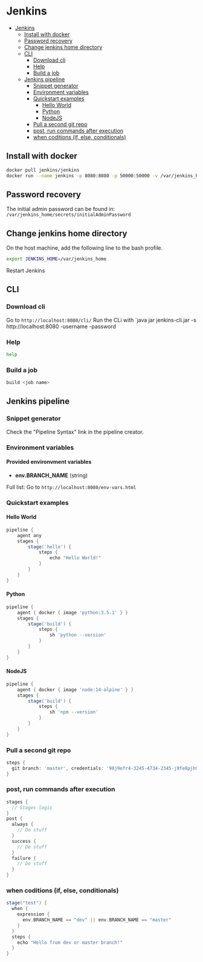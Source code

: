 # Jenkins
<!--ts-->
* [Jenkins](jenkins.md#jenkins)
   * [Install with docker](jenkins.md#install-with-docker)
   * [Password recovery](jenkins.md#password-recovery)
   * [Change jenkins home directory](jenkins.md#change-jenkins-home-directory)
   * [CLI](jenkins.md#cli)
      * [Download cli](jenkins.md#download-cli)
      * [Help](jenkins.md#help)
      * [Build a job](jenkins.md#build-a-job)
   * [Jenkins pipeline](jenkins.md#jenkins-pipeline)
      * [Snippet generator](jenkins.md#snippet-generator)
      * [Environment variables](jenkins.md#environment-variables)
      * [Quickstart examples](jenkins.md#quickstart-examples)
         * [Hello World](jenkins.md#hello-world)
         * [Python](jenkins.md#python)
         * [NodeJS](jenkins.md#nodejs)
      * [Pull a second git repo](jenkins.md#pull-a-second-git-repo)
      * [post, run commands after execution](jenkins.md#post-run-commands-after-execution)
      * [when coditions (if, else, conditionals)](jenkins.md#when-coditions-if-else-conditionals)

<!-- Added by: runner, at: Fri Aug  6 11:39:35 UTC 2021 -->

<!--te-->

## Install with docker
```bash
docker pull jenkins/jenkins
docker run --name jenkins -p 8080:8080 -p 50000:50000 -v /var/jenkins_home 1282bc63ab17
```

## Password recovery

The initial admin password can be found in: `/var/jenkins_home/secrets/initialAdminPassword`

## Change jenkins home directory
On the host machine, add the following line to the bash profile.
```bash
export JENKINS_HOME=/var/jenkins_home
```
Restart Jenkins

## CLI

### Download cli

Go to `http://localhost:8080/cli/`
Run the CLi with `java jar jenkins-cli.jar -s http://localhost:8080 <Command to run> -username <userName> -password <password>

### Help
```bash
help
```

### Build a job
```bash
build <job name>
```

## Jenkins pipeline

### Snippet generator

Check the "Pipeline Syntax" link in the pipeline creator.

### Environment variables

#### Provided environvment variables
- **env.BRANCH_NAME** (string)

Full list: Go to `http://localhost:8080/env-vars.html`

### Quickstart examples

#### Hello World
```groovy
pipeline {
    agent any
    stages {
        stage('hello') {
            steps {
                echo "Hello World!"
            }
        }
    }
}
```

#### Python
```groovy
pipeline {
    agent { docker { image 'python:3.5.1' } }
    stages {
        stage('build') {
            steps {
                sh 'python --version'
            }
        }
    }
}
```

#### NodeJS
```groovy
pipeline {
    agent { docker { image 'node:14-alpine' } }
    stages {
        stage('build') {
            steps {
                sh 'npm --version'
            }
        }
    }
}
```

### Pull a second git repo
```groovy
steps {
  git branch: 'master', credentials: '98j9efr4-3245-4734-2345-j9fe8pjh90843', url: 'https://github.com/Alexander-Hjelm/cheatsheets'
}
```

### post, run commands after execution
```groovy
stages {
  // Stages logic
}
post {
  always {
    // Do stuff
  }
  success {
    // Do stuff
  }
  failure {
    // Do stuff
  }
}
```

### when coditions (if, else, conditionals)
```groovy
stage("test") {
  when {
    expression {
      env.BRANCH_NAME == "dev" || env.BRANCH_NAME == "master"
    }
  }
  steps {
    echo "Hello from dev or master branch!"
  }
}
```

